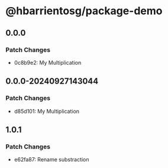 # @hbarrientosg/package-demo

## 0.0.0

### Patch Changes

- 0c8b9e2: My Multiplication

## 0.0.0-20240927143044

### Patch Changes

- d85d101: My Multiplication

## 1.0.1

### Patch Changes

- e62fa87: Rename substraction
